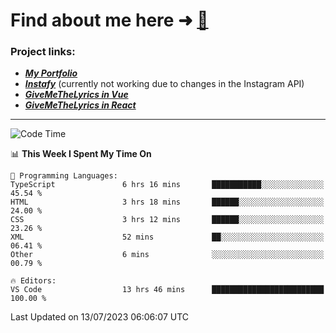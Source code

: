 # Find about me here ➜ [🧑](https://pauabella.dev)

### Project links:
- ***[My Portfolio](https://pauabella.dev)***
- ***[Instafy](https://instafy.me)*** (currently not working due to changes in the Instagram API)
- ***[GiveMeTheLyrics in Vue](https://lyrics.pauabella.dev)***
- ***[GiveMeTheLyrics in React](https://pauabella.dev/GiveMeTheLyrics)***

---
<!--START_SECTION:waka-->
![Code Time](http://img.shields.io/badge/Code%20Time-2%2C309%20hrs%2040%20mins-blue)

📊 **This Week I Spent My Time On** 

```text
💬 Programming Languages: 
TypeScript               6 hrs 16 mins       ███████████░░░░░░░░░░░░░░   45.54 % 
HTML                     3 hrs 18 mins       ██████░░░░░░░░░░░░░░░░░░░   24.00 % 
CSS                      3 hrs 12 mins       ██████░░░░░░░░░░░░░░░░░░░   23.26 % 
XML                      52 mins             ██░░░░░░░░░░░░░░░░░░░░░░░   06.41 % 
Other                    6 mins              ░░░░░░░░░░░░░░░░░░░░░░░░░   00.79 % 

🔥 Editors: 
VS Code                  13 hrs 46 mins      █████████████████████████   100.00 % 
```


 Last Updated on 13/07/2023 06:06:07 UTC
<!--END_SECTION:waka-->
